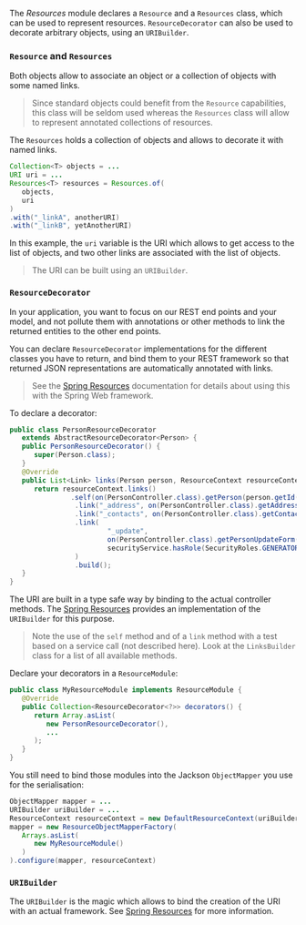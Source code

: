 The *Resources* module declares a `Resource` and a `Resources` class, which can be used to represent resources. `ResourceDecorator` can also be used to decorate arbitrary objects, using an `URIBuilder`.

### `Resource` and `Resources`

Both objects allow to associate an object or a collection of objects with some named links.

> Since standard objects could benefit from the `Resource` capabilities, this class will be seldom used whereas the `Resources` class will allow to represent annotated collections of resources.

The `Resources` holds a collection of objects and allows to decorate it with named links.

```java
Collection<T> objects = ...
URI uri = ...
Resources<T> resources = Resources.of(
   objects,
   uri
)
.with("_linkA", anotherURI)
.with("_linkB", yetAnotherURI)
```

In this example, the `uri` variable is the URI which allows to get access to the list of objects, and two other links are associated with the list of objects.

> The URI can be built using an `URIBuilder`.

### `ResourceDecorator`

In your application, you want to focus on our REST end points and your model, and not pollute them with annotations or other methods to link the returned entities to the other end points.

You can declare `ResourceDecorator` implementations for the different classes you have to return, and bind them to your REST framework so that returned JSON representations are automatically annotated with links.

> See the [Spring Resources](../spring-resources/README) documentation for details about using this with the Spring Web framework.

To declare a decorator:

```java
public class PersonResourceDecorator
   extends AbstractResourceDecorator<Person> {
   public PersonResourceDecorator() {
      super(Person.class);
   }
   @Override
   public List<Link> links(Person person, ResourceContext resourceContext) {
      return resourceContext.links()
               .self(on(PersonController.class).getPerson(person.getId()))
                .link("_address", on(PersonController.class).getAddress(person.getId()))
                .link("_contacts", on(PersonController.class).getContacts(person.getId()))
                .link(
                        "_update",
                        on(PersonController.class).getPersonUpdateForm(person.getId()),
                        securityService.hasRole(SecurityRoles.GENERATOR)
                )
                .build();
   }
}
```

The URI are built in a type safe way by binding to the actual controller methods. The [Spring Resources](../spring-resources/README) provides an implementation of the `URIBuilder` for this purpose.

> Note the use of the `self` method and of a `link` method with a test based on a service call (not described here). Look at the `LinksBuilder` class for a list of all available methods.

Declare your decorators in a `ResourceModule`:

```java
public class MyResourceModule implements ResourceModule {
   @Override
   public Collection<ResourceDecorator<?>> decorators() {
      return Array.asList(
         new PersonResourceDecorator(),
         ...
      );
   }
}
```

You still need to bind those modules into the Jackson `ObjectMapper` you use for the serialisation:

```java
ObjectMapper mapper = ...
URIBuilder uriBuilder = ...
ResourceContext resourceContext = new DefaultResourceContext(uriBuilder);
mapper = new ResourceObjectMapperFactory(
   Arrays.asList(
      new MyResourceModule()
   )
).configure(mapper, resourceContext)
```

### `URIBuilder`

The `URIBuilder` is the magic which allows to bind the creation of the URI with an actual framework. See [Spring Resources](../spring-resources/README) for more information.
